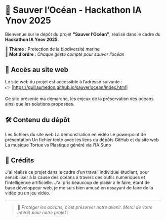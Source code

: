 # 🌊 Sauver l’Océan - Hackathon IA Ynov 2025

Bienvenue sur le dépôt du projet **"Sauver l’Océan"**, réalisé dans le cadre du **Hackathon IA Ynov 2025**.

🎯 **Thème** : Protection de la biodiversité marine  
🧠 **Mot d’ordre** : *Chaque geste compte pour sauver l’océan*

## 🔗 Accès au site web

Le site web du projet est accessible à l’adresse suivante :  
👉 [https://guillaumedon.github.io/sauverlocean/index.html]

Ce site présente ma démarche, les enjeux de la préservation des océans, ainsi que les solutions proposées.

 

## 🛠️ Contenu du dépôt

Les fichiers du site web
La démonstration en vidéo
Le powerpoint de présentation
Un fichier texte avec les liens du dépôts GitHub et du site web
La musique Tortue vs Plastique généré via l'IA Suno

## 🤝 Crédits

J'ai réalisé ce projet dans le cadre d’un travail individuel étudiant, pour sensibiliser à la cause des océans à travers des outils numériques et l’intelligence artificielle. J'ai pris beaucoup de plaisir à le faire, étant de base développeur web, je me suis bien amusé en essayant de faire de la vidéo ou un jeu vidéo.

---

> 🌱 *Protéger les océans, c’est préserver notre avenir. Merci de votre intérêt pour notre projet !*

